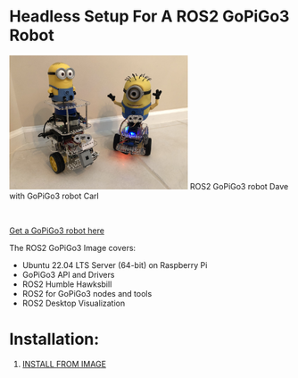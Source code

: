 # Headless Setup For A ROS2 GoPiGo3 Robot

<img src="Graphics/Dave_And_Carl.jpg" width="320"/>  
ROS2 GoPiGo3 robot Dave with GoPiGo3 robot Carl  

&nbsp;

[Get a GoPiGo3 robot here](https://gopigo.io/gopigo-core/)  

The ROS2 GoPiGo3 Image covers:  
  - Ubuntu 22.04 LTS Server (64-bit) on Raspberry Pi  
  - GoPiGo3 API and Drivers  
  - ROS2 Humble Hawksbill  
  - ROS2 for GoPiGo3 nodes and tools  
  - ROS2 Desktop Visualization

# Installation:  
1) [INSTALL FROM IMAGE](Docs/INSTALL_FROM_IMAGE.md) 

  

